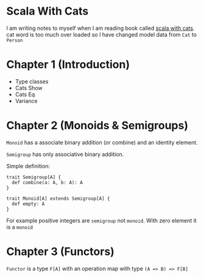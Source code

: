 # Scala With Cats

I am writing notes to myself when I am reading book called [scala with cats](https://underscore.io/books/scala-with-cats/). 
cat word is too much over loaded so I have changed model data from `Cat` to `Person` 
 

# Chapter 1 (Introduction)

 - Type classes
 - Cats Show
 - Cats Eq
 - Variance
 
# Chapter 2 (Monoids & Semigroups)

  `Monoid` has a associate binary addition (or combine) and an identity
element. 

  `Semigroup` has only associative binary addition. 
  
  Simple definition:
  
  ```
  trait Semigroup[A] {
    def combine(a: A, b: A): A
  }
  
  trait Monoid[A] extends Semigroup[A] {
    def empty: A
  }
  ```
  
  For example positive integers are `semigroup` not `monoid`. With zero element it 
is a `monoid`


# Chapter 3 (Functors)

  `Functor` is a type `F[A]` with an operation map with type `(A => B) => F[B]`